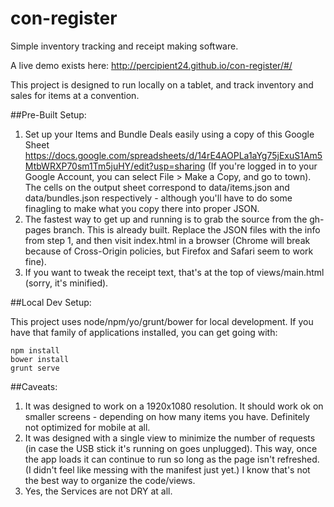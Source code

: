 # con-register
Simple inventory tracking and receipt making software.

A live demo exists here: http://percipient24.github.io/con-register/#/

This project is designed to run locally on a tablet, and track inventory and sales for items at a convention.

##Pre-Built Setup:

1. Set up your Items and Bundle Deals easily using a copy of this Google Sheet https://docs.google.com/spreadsheets/d/14rE4AOPLa1aYg75jExuS1Am5MtbWRXP70sm1Tm5juHY/edit?usp=sharing (If you're logged in to your Google Account, you can select File > Make a Copy, and go to town). The cells on the output sheet correspond to data/items.json and data/bundles.json respectively - although you'll have to do some finagling to make what you copy there into proper JSON.
2. The fastest way to get up and running is to grab the source from the gh-pages branch. This is already built. Replace the JSON files with the info from step 1, and then visit index.html in a browser (Chrome will break because of Cross-Origin policies, but Firefox and Safari seem to work fine).
3. If you want to tweak the receipt text, that's at the top of views/main.html (sorry, it's minified).

##Local Dev Setup:

This project uses node/npm/yo/grunt/bower for local development. If you have that family of applications installed, you can get going with:

```
npm install
bower install
grunt serve
```

##Caveats:

1. It was designed to work on a 1920x1080 resolution. It should work ok on smaller screens - depending on how many items you have. Definitely not optimized for mobile at all.
2. It was designed with a single view to minimize the number of requests (in case the USB stick it's running on goes unplugged). This way, once the app loads it can continue to run so long as the page isn't refreshed. (I didn't feel like messing with the manifest just yet.) I know that's not the best way to organize the code/views.
3. Yes, the Services are not DRY at all.
